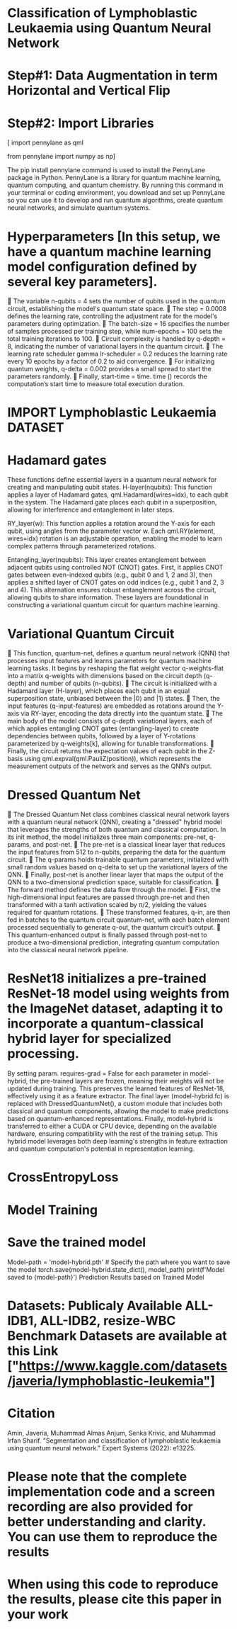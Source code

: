 # Classification of Lymphoblastic Leukaemia using Quantum Neural Network

# Step#1: Data Augmentation in term Horizontal and Vertical Flip

# Step#2: Import Libraries 
[ import pennylane as qml

 from pennylane import numpy as np]


The pip install pennylane command is used to install the PennyLane package in Python. PennyLane is a library for quantum machine learning, quantum computing, and quantum chemistry. By running this command in your terminal or coding environment, you download and set up PennyLane so you can use it to develop and run quantum algorithms, create quantum neural networks, and simulate quantum systems.

# Hyperparameters [In this setup, we have a quantum machine learning model configuration defined by several key parameters].
	The variable n-qubits = 4 sets the number of qubits used in the quantum circuit, establishing the model's quantum state space.
	The step = 0.0008 defines the learning rate, controlling the adjustment rate for the model's parameters during optimization.
	The batch-size = 16 specifies the number of samples processed per training step, while num-epochs = 100 sets the total training iterations to 100. 
	Circuit complexity is handled by q-depth = 8, indicating the number of variational layers in the quantum circuit.
	The learning rate scheduler gamma lr-scheduler = 0.2 reduces the learning rate every 10 epochs by a factor of 0.2 to aid convergence. 
	For initializing quantum weights, q-delta = 0.002 provides a small spread to start the parameters randomly. 
	Finally, start-time = time. time () records the computation’s start time to measure total execution duration.
# IMPORT Lymphoblastic Leukaemia DATASET
# Hadamard gates
These functions define essential layers in a quantum neural network for creating and manipulating qubit states. H-layer(nqubits): 
This function applies a layer of Hadamard gates, qml.Hadamard(wires=idx), to each qubit in the system. 
The Hadamard gate places each qubit in a superposition, allowing for interference and entanglement in later steps.

RY_layer(w): This function applies a rotation around the Y-axis for each qubit, using angles from the parameter vector w. Each qml.RY(element, wires=idx) rotation is an adjustable operation, enabling the model to learn complex patterns through parameterized rotations.

Entangling_layer(nqubits): This layer creates entanglement between adjacent qubits using controlled NOT (CNOT) gates. First, it applies CNOT gates between even-indexed qubits (e.g., qubit 0 and 1, 2 and 3), then applies a shifted layer of CNOT gates on odd indices (e.g., qubit 1 and 2, 3 and 4). This alternation ensures robust entanglement across the circuit, allowing qubits to share information. These layers are foundational in constructing a variational quantum circuit for quantum machine learning.

# Variational Quantum Circuit
	This function, quantum-net, defines a quantum neural network (QNN) that processes input features and learns parameters for quantum machine learning tasks. It begins by reshaping the flat weight vector q-weights-flat into a matrix q-weights with dimensions based on the circuit depth (q-depth) and number of qubits (n-qubits). 
	The circuit is initialized with a Hadamard layer (H-layer), which places each qubit in an equal superposition state, unbiased between the |0⟩ and |1⟩ states. 
	Then, the input features (q-input-features) are embedded as rotations around the Y-axis via RY-layer, encoding the data directly into the quantum state. 
	The main body of the model consists of q-depth variational layers, each of which applies entangling CNOT gates (entangling-layer) to create dependencies between qubits, followed by a layer of Y-rotations parameterized by q-weights[k], allowing for tunable transformations. 
	Finally, the circuit returns the expectation values of each qubit in the Z-basis using qml.expval(qml.PauliZ(position)), which represents the measurement outputs of the network and serves as the QNN’s output.

# Dressed Quantum Net
	The Dressed Quantum Net class combines classical neural network layers with a quantum neural network (QNN), creating a "dressed" hybrid model that leverages the strengths of both quantum and classical computation. In its init method, the model initializes three main components: pre-net, q-params, and post-net.
	The pre-net is a classical linear layer that reduces the input features from 512 to n-qubits, preparing the data for the quantum circuit. 
	The q-params holds trainable quantum parameters, initialized with small random values based on q-delta to set up the variational layers of the QNN. 
	Finally, post-net is another linear layer that maps the output of the QNN to a two-dimensional prediction space, suitable for classification.
	The forward method defines the data flow through the model.
	First, the high-dimensional input features are passed through pre-net and then transformed with a tanh activation scaled by π/2, yielding the values required for quantum rotations. 
	These transformed features, q-in, are then fed in batches to the quantum circuit quantum-net, with each batch element processed sequentially to generate q-out, the quantum circuit’s output. 
	This quantum-enhanced output is finally passed through post-net to produce a two-dimensional prediction, integrating quantum computation into the classical neural network pipeline.

# ResNet18 initializes a pre-trained ResNet-18 model using weights from the ImageNet dataset, adapting it to incorporate a quantum-classical hybrid layer for specialized processing. 

By setting param. requires-grad = False for each parameter in model-hybrid, the pre-trained layers are frozen, meaning their weights will not be updated during training. This preserves the learned features of ResNet-18, effectively using it as a feature extractor. The final layer (model-hybrid.fc) is replaced with DressedQuantumNet(), a custom module that includes both classical and quantum components, allowing the model to make predictions based on quantum-enhanced representations. 
Finally, model-hybrid is transferred to either a CUDA or CPU device, depending on the available hardware, ensuring compatibility with the rest of the training setup. This hybrid model leverages both deep learning's strengths in feature extraction and quantum computation's potential in representation learning.

# CrossEntropyLoss

# Model Training
# Save the trained model
Model-path = 'model-hybrid.pth'  # Specify the path where you want to save the model
torch.save(model-hybrid.state_dict(), model_path)
print(f'Model saved to {model-path}')
Prediction Results based on Trained Model

# Datasets: Publicaly Available ALL-IDB1, ALL-IDB2, resize-WBC Benchmark Datasets are available at this Link ["https://www.kaggle.com/datasets/javeria/lymphoblastic-leukemia"]

# Citation
Amin, Javeria, Muhammad Almas Anjum, Senka Krivic, and Muhammad Irfan Sharif. "Segmentation and classification of lymphoblastic leukaemia using quantum neural network." Expert Systems (2022): e13225.


# Please note that the complete implementation code and a screen recording are also provided for better understanding and clarity. You can use them to reproduce the results

# When using this code to reproduce the results, please cite this paper in your work



